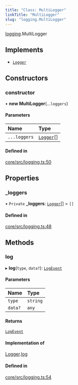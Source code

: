 ```yaml
---
title: "Class: MultiLogger"
linkTitle: "MultiLogger"
slug: "logging.MultiLogger"
---
```


[logging](../../modules/logging).MultiLogger

## Implements

-   [`Logger`](../../interfaces/logging.Logger)

## Constructors

### constructor

• **new MultiLogger**(...`loggers`)

#### Parameters

| Name         | Type                                          |
| :----------- | :-------------------------------------------- |
| `...loggers` | [`Logger`](../../interfaces/logging.Logger)[] |

#### Defined in

[core/src/logging.ts:50](https://github.com/padloc/padloc/blob/b00eb4fd/packages/core/src/logging.ts#L50)

## Properties

### \_loggers

• `Private` **\_loggers**: [`Logger`](../../interfaces/logging.Logger)[] = `[]`

#### Defined in

[core/src/logging.ts:48](https://github.com/padloc/padloc/blob/b00eb4fd/packages/core/src/logging.ts#L48)

## Methods

### log

▸ **log**(`type`, `data?`): [`LogEvent`](../logging.LogEvent)

#### Parameters

| Name    | Type     |
| :------ | :------- |
| `type`  | `string` |
| `data?` | `any`    |

#### Returns

[`LogEvent`](../logging.LogEvent)

#### Implementation of

[Logger](../../interfaces/logging.Logger).[log](../interfaces/logging.Logger.md#log)

#### Defined in

[core/src/logging.ts:54](https://github.com/padloc/padloc/blob/b00eb4fd/packages/core/src/logging.ts#L54)
